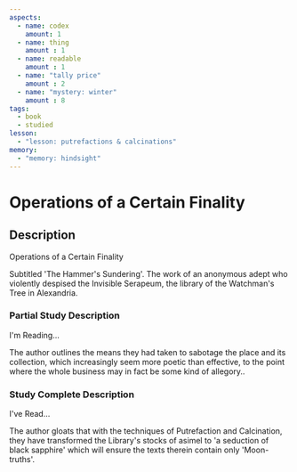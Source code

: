 ```yaml
---
aspects: 
  - name: codex
    amount: 1
  - name: thing
    amount : 1
  - name: readable
    amount : 1
  - name: "tally price"
    amount : 2
  - name: "mystery: winter"
    amount : 8
tags:
  - book
  - studied
lesson:
  - "lesson: putrefactions & calcinations"
memory:
  - "memory: hindsight"
---
```


# Operations of a Certain Finality

## Description
Operations of a Certain Finality

Subtitled 'The Hammer's Sundering'. The work of an anonymous adept who violently despised the Invisible Serapeum, the library of the Watchman's Tree in Alexandria.
### Partial Study Description
I'm Reading...

The author outlines the means they had taken to sabotage the place and its collection, which increasingly seem more poetic than effective, to the point where the whole business may in fact be some kind of allegory..
### Study Complete Description
I've Read...

The author gloats that with the techniques of Putrefaction and Calcination, they have transformed the Library's stocks of asimel to 'a seduction of black sapphire' which will ensure the texts therein contain only 'Moon-truths'.